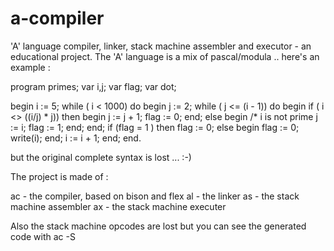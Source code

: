 a-compiler
==========

'A' language compiler, linker, stack machine assembler and executor - an educational project. The 'A' language is a mix of pascal/modula .. here's an example :

program primes;
var     i,j;
var     flag;
var     dot;

begin
        i := 5;
        while ( i < 1000) do begin
                j := 2;
                while ( j <= (i - 1)) do begin
                        if ( i <> ((i/j) * j)) then
                         begin
                                j := j + 1;
                                flag := 0;
                         end;
                        else
                         begin
/* i is not prime
                                j := i;
                                flag := 1;
                         end;
                end;
                if (flag = 1 ) then
                        flag := 0;
                else
                        begin
                                flag := 0;
                                write(i);
                        end;
                i := i + 1;
        end;
end.

but the original complete syntax is lost ... :-)

The project is made of :

ac - the compiler, based on bison and flex
al - the linker
as - the stack machine assembler
ax - the stack machine executer

Also the stack machine opcodes are lost but you can see the generated code with ac -S 




